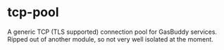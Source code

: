 tcp-pool
========

A generic TCP (TLS supported) connection pool for GasBuddy services. Ripped out of
another module, so not very well isolated at the moment.